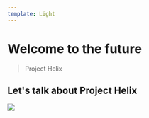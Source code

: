 ```yaml
---
template: Light
---
```


# Welcome to the future
> Project Helix

## Let's talk about Project Helix
![](https://marvel.adobe.com:8033/image_assets/slate/dedec140-c29b-4464-9ce0-5eef040b96cd/images/7d1f50eb-d0bc-4cec-856c-3af6f2f9e737.jpg?asset_id=b26b15eb-1d04-45c9-aa96-32a2f75ddb6e&img_etag=58b0d75707c543d5da8ac632e781cbb3&size=1000)
